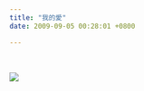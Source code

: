 ```yaml
---
title: "我的愛"
date: 2009-09-05 00:28:01 +0800

---
```



&nbsp;



<a href="http://9.blog.xuite.net/9/a/8/f/10971305/blog_112520/txt/26553713/0.jpg">![](/images/slum-area/94_0.jpg)</a><br /><br />


